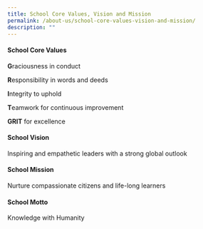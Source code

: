 ```yaml
---
title: School Core Values, Vision and Mission
permalink: /about-us/school-core-values-vision-and-mission/
description: ""
---
```

#### School Core Values


**G**raciousness in conduct

**R**esponsibility in words and deeds

**I**ntegrity to uphold

**T**eamwork for continuous improvement

**GRIT** for excellence



#### School Vision

Inspiring and empathetic leaders with a strong global outlook



#### School Mission

Nurture compassionate citizens and life-long learners



#### School Motto

Knowledge with Humanity